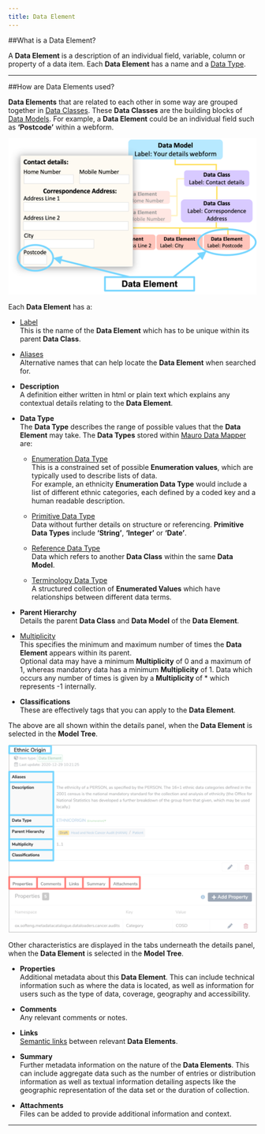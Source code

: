 ```yaml
---
title: Data Element
---
```


##What is a Data Element?

A **Data Element** is a description of an individual field, variable, column or property of a data item. Each **Data Element** has a name and a [Data Type](../data-type/data-type.md). 


---
##How are Data Elements used?

**Data Elements** that are related to each other in some way are grouped together in [Data Classes](../data-class/data-class.md). These **Data Classes** are the building blocks of [Data Models](../data-model/data-model.md). For example, a **Data Element** could be an individual field such as **‘Postcode’** within a webform. 

![A webform example illustrating a Data Element](data-element-flowchart.png)

Each **Data Element** has a:

* [Label](../label/label.md)  
	This is the name of the **Data Element** which has to be unique within its parent **Data Class**.

* [Aliases](../aliases/aliases.md)  
	Alternative names that can help locate the **Data Element** when searched for.

* **Description**  
	A definition either written in html or plain text which explains any contextual details relating to the **Data Element**.
	
* **Data Type**  
	The **Data Type** describes the range of possible values that the **Data Element** may take. The **Data Types** stored within [Mauro Data Mapper](https://modelcatalogue.cs.ox.ac.uk/mdm-ui/#/home) are: 

	* [Enumeration Data Type](../enumeration-data-type/enumeration-data-type.md)  
	This is a constrained set of possible **Enumeration values**, which are typically used to describe lists of data.  
	 For example, an ethnicity **Enumeration Data Type** would include a list of different ethnic categories, each defined by a coded key and a human readable description.

	* [Primitive Data Type](../primitive-data-type/primitive-data-type.md)  
	Data without further details on structure or referencing. **Primitive Data Types** include **‘String’**, **‘Integer’** or **‘Date’**.
	
	* [Reference Data Type](../reference-data-type/reference-data-type.md)  
	Data which refers to another **Data Class** within the same **Data Model**. 

	* [Terminology Data Type](../terminology-data-type/terminology-data-type.md)  
	A structured collection of **Enumerated Values** which have relationships between different data terms.
	
* **Parent Hierarchy**  
	Details the parent **Data Class** and **Data Model** of the **Data Element**.
	
* [Multiplicity](../multiplicity/multiplicity.md)  
	This specifies the minimum and maximum number of times the **Data Element** appears within its parent.   
	 Optional data may have a minimum **Multiplicity** of 0 and a maximum of 1, whereas mandatory data has a minimum **Multiplicity** of 1. Data which occurs any number of times is given by a **Multiplicity** of * which represents -1 internally.

* **Classifications**  
	These are effectively tags that you can apply to the **Data Element**. 

The above are all shown within the details panel, when the **Data Element** is selected in the **Model Tree**.

![Data Element details panel](data-element-details.png)

Other characteristics are displayed in the tabs underneath the details panel, when the **Data Element** is selected in the **Model Tree**.
	
* **Properties**  
	Additional metadata about this **Data Element**. This can include technical information such as where the data is located, as well as information for users such as the type of data, coverage, geography and accessibility.

* **Comments**  
	Any relevant comments or notes. 

* **Links**  
		[Semantic links](../semantic-links/semantic-links.md) between relevant **Data Elements**.

* **Summary**  
	Further metadata information on the nature of the **Data Elements**. This can include aggregate data such as the number of entries or distribution information as well as textual information detailing aspects like the geographic representation of the data set or the duration of collection. 

* **Attachments**  
	Files can be added to provide additional information and context. 

---
